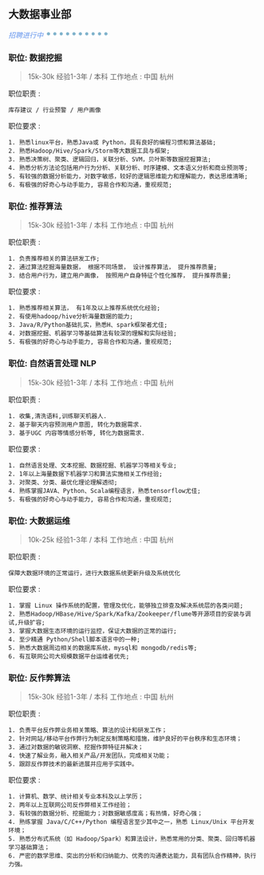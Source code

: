 
## 大数据事业部

<p style="font-style:italic;color:cornflowerblue;"> 招聘进行中 <img src=/images/tw/main-progress-blue-dot.gif style="box-shadow:none; margin:0;height:16px">
</p>

### 职位: 数据挖掘

> 15k-30k 经验1-3年 / 本科 工作地点 : 中国 杭州

职位职责 :

```
库存建议 / 行业预警 / 用户画像
```

职位要求 :

```
1. 熟悉linux平台，熟悉Java或 Python，具有良好的编程习惯和算法基础;
2. 熟悉Hadoop/Hive/Spark/Storm等大数据工具与框架;
3. 熟悉决策树、聚类、逻辑回归，关联分析、SVM，贝叶斯等数据挖掘算法;
4. 熟悉分析方法论包括用户行为分析、关联分析、时序建模、文本语义分析和商业预测等;
5. 有较强的数据分析能力，对数字敏感，较好的逻辑思维能力和理解能力，表达思维清晰;
6. 有极强的好奇心与动手能力, 容易合作和沟通，重视规范;
```

### 职位: 推荐算法

> 15k-30k 经验1-3年 / 本科 工作地点 : 中国 杭州
 
职位职责 :

```
1. 负责推荐相关的算法研发工作;
2. 通过算法挖掘海量数据， 根据不同场景， 设计推荐算法， 提升推荐质量;
3. 结合用户行为，建立用户画像， 按照用户自身特征个性化推荐， 提升推荐质量;
```

职位要求 :

```
1. 熟悉推荐相关算法， 有1年及以上推荐系统优化经验;
2. 有使用hadoop/hive分析海量数据的能力;
3. Java/R/Python基础扎实，熟悉H、spark框架者尤佳;
4. 对数据挖掘、机器学习等基础算法有较深的理解和实际经验;
5. 有极强的好奇心与动手能力, 容易合作和沟通，重视规范;
```


### 职位: 自然语言处理 NLP

> 15k-30k 经验1-3年 / 本科 工作地点 : 中国 杭州
 
职位职责 :

```
1. 收集,清洗语料,训练聊天机器人. 
2. 基于聊天内容预测用户意图, 转化为数据需求.
3. 基于UGC 内容等情感分析等, 转化为数据需求.
```

职位要求 :

```
1. 自然语言处理、文本挖掘、数据挖掘、机器学习等相关专业;
2. 1年以上海量数据下机器学习和算法实施相关工作经验;
3. 对聚类、分类、最优化理论理解透彻;
4. 熟练掌握JAVA、Python、Scala编程语言，熟悉tensorflow尤佳;
5. 有极强的好奇心与动手能力, 容易合作和沟通，重视规范;
```

### 职位: 大数据运维

> 10k-25k 经验1-3年 / 本科 工作地点 : 中国 杭州

职位职责 :

```
保障大数据环境的正常运行，进行大数据系统更新升级及系统优化
```

职位要求 :

```
1. 掌握 Linux 操作系统的配置，管理及优化，能够独立排查及解决系统层的各类问题;
2. 熟悉Hadoop/HBase/Hive/Spark/Kafka/Zookeeper/flume等开源项目的安装与调试,升级扩容;
3. 掌握大数据生态环境的运行监控，保证大数据的正常的运行;
4. 至少精通 Python/Shell脚本语言中的一种;
5. 熟悉大数据周边相关的数据库系统，mysql和 mongodb/redis等;
6. 有互联网公司大规模数据平台运维者优先;
```


### 职位: 反作弊算法

> 15k-30k 经验1-3年 / 本科 工作地点 : 中国 杭州

职位职责 :

```
1. 负责平台反作弊业务相关策略、算法的设计和研发工作；
2. 针对网站/移动平台作弊行为制定反制策略和措施，维护良好的平台秩序和生态环境；
3. 通过对数据的敏锐洞察、挖掘作弊特征并解决；
4. 快速了解业务，融入相关产品/开发团队，完成相关功能；
5. 跟踪反作弊技术的最新进展并应用于实践中。
```

职位要求 :

```
1. 计算机、数学、统计相关专业本科及以上学历；
2. 两年以上互联网公司反作弊相关工作经验；
3. 有较强的数据分析、挖掘能力；对数据敏感度高；有热情，好奇心强；
4. 熟练掌握 Java/C/C++/Python 编程语言至少其中之一，熟悉 Linux/Unix 平台开发环境；
5. 熟悉分布式系统（如 Hadoop/Spark）和算法设计，熟悉常用的分类、聚类、回归等机器学习基础算法；
6. 严密的数学思维、突出的分析和归纳能力、优秀的沟通表达能力，具有团队合作精神，执行力强。
```